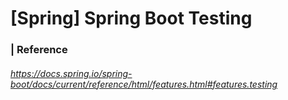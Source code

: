 # [Spring] Spring Boot Testing 









### | Reference

###### https://docs.spring.io/spring-boot/docs/current/reference/html/features.html#features.testing